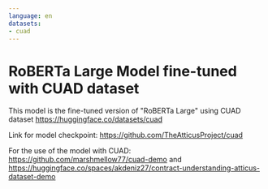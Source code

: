 ```yaml
---
language: en
datasets:
- cuad
---
```

# RoBERTa Large Model fine-tuned with CUAD dataset
This model is the fine-tuned version of "RoBERTa Large" 
using CUAD dataset https://huggingface.co/datasets/cuad

Link for model checkpoint: https://github.com/TheAtticusProject/cuad

For the use of the model with CUAD: https://github.com/marshmellow77/cuad-demo
and https://huggingface.co/spaces/akdeniz27/contract-understanding-atticus-dataset-demo